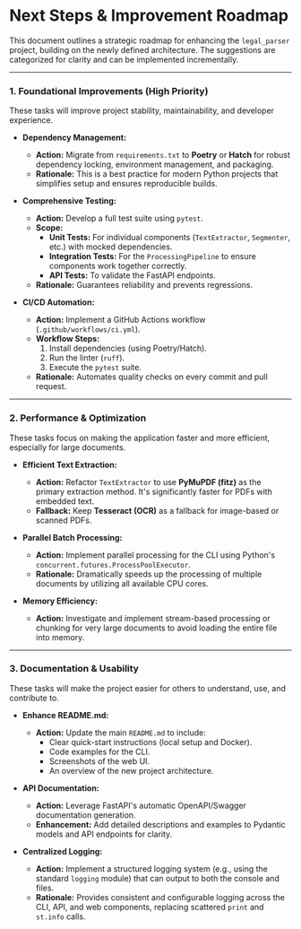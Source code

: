 # Next Steps & Improvement Roadmap

This document outlines a strategic roadmap for enhancing the `legal_parser` project, building on the newly defined architecture. The suggestions are categorized for clarity and can be implemented incrementally.

---

### 1. Foundational Improvements (High Priority)

These tasks will improve project stability, maintainability, and developer experience.

-   **Dependency Management:**
    -   **Action:** Migrate from `requirements.txt` to **Poetry** or **Hatch** for robust dependency locking, environment management, and packaging.
    -   **Rationale:** This is a best practice for modern Python projects that simplifies setup and ensures reproducible builds.

-   **Comprehensive Testing:**
    -   **Action:** Develop a full test suite using `pytest`.
    -   **Scope:**
        -   **Unit Tests:** For individual components (`TextExtractor`, `Segmenter`, etc.) with mocked dependencies.
        -   **Integration Tests:** For the `ProcessingPipeline` to ensure components work together correctly.
        -   **API Tests:** To validate the FastAPI endpoints.
    -   **Rationale:** Guarantees reliability and prevents regressions.

-   **CI/CD Automation:**
    -   **Action:** Implement a GitHub Actions workflow (`.github/workflows/ci.yml`).
    -   **Workflow Steps:**
        1.  Install dependencies (using Poetry/Hatch).
        2.  Run the linter (`ruff`).
        3.  Execute the `pytest` suite.
    -   **Rationale:** Automates quality checks on every commit and pull request.

---

### 2. Performance & Optimization

These tasks focus on making the application faster and more efficient, especially for large documents.

-   **Efficient Text Extraction:**
    -   **Action:** Refactor `TextExtractor` to use **PyMuPDF (fitz)** as the primary extraction method. It's significantly faster for PDFs with embedded text.
    -   **Fallback:** Keep **Tesseract (OCR)** as a fallback for image-based or scanned PDFs.

-   **Parallel Batch Processing:**
    -   **Action:** Implement parallel processing for the CLI using Python's `concurrent.futures.ProcessPoolExecutor`.
    -   **Rationale:** Dramatically speeds up the processing of multiple documents by utilizing all available CPU cores.

-   **Memory Efficiency:**
    -   **Action:** Investigate and implement stream-based processing or chunking for very large documents to avoid loading the entire file into memory.

---

### 3. Documentation & Usability

These tasks will make the project easier for others to understand, use, and contribute to.

-   **Enhance README.md:**
    -   **Action:** Update the main `README.md` to include:
        -   Clear quick-start instructions (local setup and Docker).
        -   Code examples for the CLI.
        -   Screenshots of the web UI.
        -   An overview of the new project architecture.

-   **API Documentation:**
    -   **Action:** Leverage FastAPI's automatic OpenAPI/Swagger documentation generation.
    -   **Enhancement:** Add detailed descriptions and examples to Pydantic models and API endpoints for clarity.

-   **Centralized Logging:**
    -   **Action:** Implement a structured logging system (e.g., using the standard `logging` module) that can output to both the console and files.
    -   **Rationale:** Provides consistent and configurable logging across the CLI, API, and web components, replacing scattered `print` and `st.info` calls.
